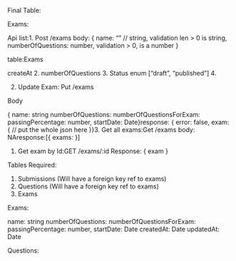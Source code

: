 Final Table:

Exams:






Api list:1. Post /exams
body: {
    name: “” // string, validation len > 0 is string,
    numberOfQuestions: number,
    validation > 0, is a number
} 
   
   
   
   
   table:Exams

 createAt
2. numberOfQuestions
3. Status enum [“draft”, “published”]
4. 


2. Update Exam: Put /exams

Body 

{	name: string
	numberOfQuestions: 
	numberOfQuestionsForExam:
	passingPercentage: number,
	startDate: Date}response: 
{	error: false,
	exam: {            // put the whole json here	}}3. Get all exams:Get /exams body: NAresponse:[{	exams:   }]
1. Get exam by Id:GET /exams/:id Response: { exam }





Tables Required:
1. Submissions (Will have a foreign key ref to exams)
2. Questions (Will have a foreign key ref to exams)
3. Exams


Exams:

name: string
numberOfQuestions: 
numberOfQuestionsForExam:
passingPercentage: number,
startDate: Date
createdAt: Date
updatedAt: Date


Questions: 
